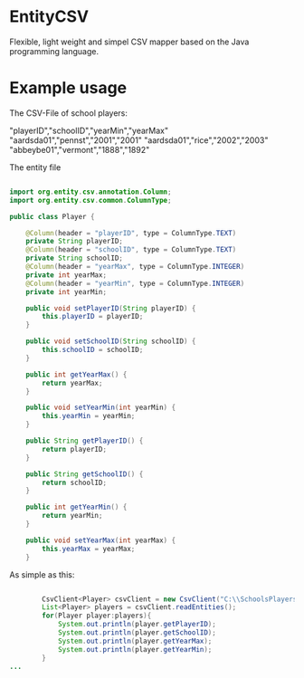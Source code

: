 EntityCSV
=========

Flexible, light weight and simpel CSV mapper based on the Java programming language.


Example usage 
=============

The CSV-File of school players:

"playerID","schoolID","yearMin","yearMax"
"aardsda01","pennst","2001","2001"
"aardsda01","rice","2002","2003"
"abbeybe01","vermont","1888","1892"



The entity file

```java

import org.entity.csv.annotation.Column;
import org.entity.csv.common.ColumnType;

public class Player {

    @Column(header = "playerID", type = ColumnType.TEXT)
    private String playerID;
    @Column(header = "schoolID", type = ColumnType.TEXT)
    private String schoolID;
    @Column(header = "yearMax", type = ColumnType.INTEGER)
    private int yearMax;
    @Column(header = "yearMin", type = ColumnType.INTEGER)
    private int yearMin;

    public void setPlayerID(String playerID) {
        this.playerID = playerID;
    }

    public void setSchoolID(String schoolID) {
        this.schoolID = schoolID;
    }

    public int getYearMax() {
        return yearMax;
    }

    public void setYearMin(int yearMin) {
        this.yearMin = yearMin;
    }

    public String getPlayerID() {
        return playerID;
    }

    public String getSchoolID() {
        return schoolID;
    }

    public int getYearMin() {
        return yearMin;
    }

    public void setYearMax(int yearMax) {
        this.yearMax = yearMax;
    }
```


As simple as this: 
```java

        CsvClient<Player> csvClient = new CsvClient("C:\\SchoolsPlayers.csv", Player.class);
        List<Player> players = csvClient.readEntities();
        for(Player player:players){
            System.out.println(player.getPlayerID);
			System.out.println(player.getSchoolID);
			System.out.println(player.getYearMax);
			System.out.println(player.getYearMin);
        }
...

